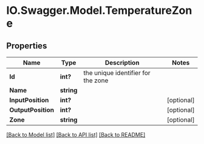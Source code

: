 # IO.Swagger.Model.TemperatureZone
## Properties

Name | Type | Description | Notes
------------ | ------------- | ------------- | -------------
**Id** | **int?** | the unique identifier for the zone | 
**Name** | **string** |  | 
**InputPosition** | **int?** |  | [optional] 
**OutputPosition** | **int?** |  | [optional] 
**Zone** | **string** |  | [optional] 

[[Back to Model list]](../README.md#documentation-for-models) [[Back to API list]](../README.md#documentation-for-api-endpoints) [[Back to README]](../README.md)

